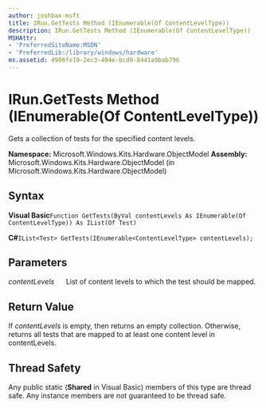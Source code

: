 ```yaml
---
author: joshbax-msft
title: IRun.GetTests Method (IEnumerable(Of ContentLevelType))
description: IRun.GetTests Method (IEnumerable(Of ContentLevelType))
MSHAttr:
- 'PreferredSiteName:MSDN'
- 'PreferredLib:/library/windows/hardware'
ms.assetid: 4906fe19-2ec3-494e-bcd9-8441a9bab796
---
```


# IRun.GetTests Method (IEnumerable(Of ContentLevelType))


Gets a collection of tests for the specified content levels.

**Namespace:** Microsoft.Windows.Kits.Hardware.ObjectModel **Assembly:** Microsoft.Windows.Kits.Hardware.ObjectModel (in Microsoft.Windows.Kits.Hardware.ObjectModel)

## Syntax


**Visual Basic**`Function GetTests(ByVal contentLevels As IEnumerable(Of ContentLevelType)) As IList(Of Test)`

**C#**`IList<Test> GetTests(IEnumerable<ContentLevelType> contentLevels);`

## Parameters


*contentLevels*      List of content levels to which the test should be mapped.

## Return Value


If *contentLevels* is empty, then returns an empty collection. Otherwise, returns all tests that are mapped to at least one content level in contentLevels.

## Thread Safety


Any public static (**Shared** in Visual Basic) members of this type are thread safe. Any instance members are not guaranteed to be thread safe.

 

 






